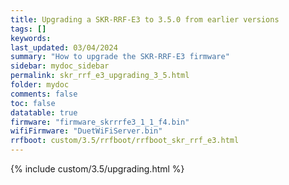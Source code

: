 ```yaml
---
title: Upgrading a SKR-RRF-E3 to 3.5.0 from earlier versions
tags: []
keywords: 
last_updated: 03/04/2024
summary: "How to upgrade the SKR-RRF-E3 firmware"
sidebar: mydoc_sidebar
permalink: skr_rrf_e3_upgrading_3_5.html
folder: mydoc
comments: false
toc: false
datatable: true
firmware: "firmware_skrrrfe3_1_1_f4.bin"
wifiFirmware: "DuetWiFiServer.bin"
rrfboot: custom/3.5/rrfboot/rrfboot_skr_rrf_e3.html
---
```


{% include custom/3.5/upgrading.html %}
